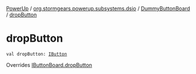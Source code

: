[PowerUp](../../index.md) / [org.stormgears.powerup.subsystems.dsio](../index.md) / [DummyButtonBoard](index.md) / [dropButton](./drop-button.md)

# dropButton

`val dropButton: `[`IButton`](../../org.stormgears.utils.dsio/-i-button/index.md)

Overrides [IButtonBoard.dropButton](../-i-button-board/drop-button.md)

